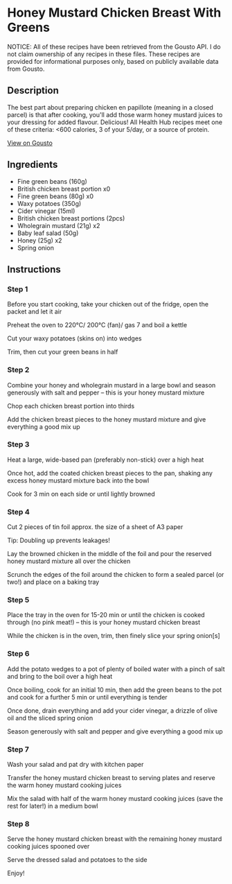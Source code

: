 # Honey Mustard Chicken Breast With Greens

NOTICE: All of these recipes have been retrieved from the Gousto API. I do not claim ownership of any recipes in these files. These recipes are provided for informational purposes only, based on publicly available data from Gousto.

## Description

The best part about preparing chicken en papillote (meaning in a closed parcel) is that after cooking, you'll add those warm honey mustard juices to your dressing for added flavour. Delicious! All Health Hub recipes meet one of these criteria: <600 calories, 3 of your 5/day, or a source of protein.

[View on Gousto](https://www.gousto.co.uk/recipes/cookbook/honey-mustard-chicken-breast-with-greens)

## Ingredients

- Fine green beans (160g)
- British chicken breast portion x0
- Fine green beans (80g) x0
- Waxy potatoes (350g)
- Cider vinegar (15ml)
- British chicken breast portions (2pcs)
- Wholegrain mustard (21g) x2
- Baby leaf salad (50g)
- Honey (25g) x2
- Spring onion

## Instructions


### Step 1

Before you start cooking, take your chicken out of the fridge, open the packet and let it air

Preheat the oven to 220°C/ 200°C (fan)/ gas 7 and boil a kettle

Cut your waxy potatoes (skins on) into wedges

Trim, then cut your green beans in half


### Step 2

Combine your honey and wholegrain mustard in a large bowl and season generously with salt and pepper – this is your honey mustard mixture

Chop each chicken breast portion into thirds

Add the chicken breast pieces to the honey mustard mixture and give everything a good mix up


### Step 3

Heat a large, wide-based pan (preferably non-stick) over a high heat

Once hot, add the coated chicken breast pieces to the pan, shaking any excess honey mustard mixture back into the bowl

Cook for 3 min on each side or until lightly browned


### Step 4

Cut 2<span class="text-danger"> </span>pieces of tin foil approx. the size of a sheet of A3 paper

Tip: Doubling up prevents leakages!

Lay the browned chicken in the middle of the foil and pour the reserved honey mustard mixture all over the chicken

Scrunch the edges of the foil around the chicken to form a sealed parcel (or two!) and place on a baking tray


### Step 5

Place the tray in the oven for 15-20 min or until the chicken is cooked through (no pink meat!) – this is your honey mustard chicken breast

While the chicken is in the oven, trim, then finely slice your spring onion[s]


### Step 6

Add the potato wedges to a pot of plenty of boiled water with a pinch of salt and bring to the boil over a high heat

Once boiling, cook for an initial 10 min, then add the green beans to the pot and cook for a further 5 min or until everything is tender

Once done, drain everything and add your cider vinegar, a drizzle of olive oil and the sliced spring onion

Season generously with salt and pepper and give everything a good mix up


### Step 7

Wash your salad and pat dry with kitchen paper

Transfer the honey mustard chicken breast to serving plates and reserve the warm honey mustard cooking juices

Mix the salad with half of the warm honey mustard cooking juices (save the rest for later!) in a medium bowl

### Step 8

Serve the honey mustard chicken breast with the remaining honey mustard cooking juices spooned over

Serve the dressed salad and potatoes to the side

Enjoy!

